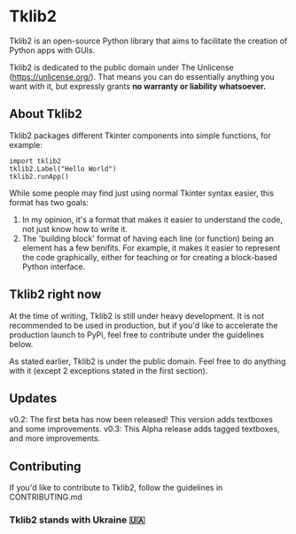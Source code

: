 # Tklib2
Tklib2 is an open-source Python library that aims to facilitate the creation of Python apps with GUIs.

Tklib2 is dedicated to the public domain under The Unlicense (https://unlicense.org/).
That means you can do essentially anything you want with it, but expressly grants **no warranty or liability whatsoever.**

## About Tklib2
Tklib2 packages different Tkinter components into simple functions, for example:
```
import tklib2
tklib2.Label("Hello World")
tklib2.runApp()
```
While some people may find just using normal Tkinter syntax easier, this format has two goals:
1. In my opinion, it's a format that makes it easier to understand the code, not just know how to write it.
2. The 'building block' format of having each line (or function) being an element has a few benifits. For example, it makes it easier to represent the code graphically, either for teaching or for creating a block-based Python interface. 

## Tklib2 right now
At the time of writing, Tklib2 is still under heavy development. It is not recommended to be used in production, but if you'd like to accelerate the production launch to PyPi, feel free to contribute under the guidelines below.

As stated earlier, Tklib2 is under the public domain. Feel free to do anything with it (except 2 exceptions stated in the first section).

## Updates
v0.2: The first beta has now been released! This version adds textboxes and some improvements.
v0.3: This Alpha release adds tagged textboxes, and more improvements.

## Contributing
If you'd like to contribute to Tklib2, follow the guidelines in CONTRIBUTING.md

### Tklib2 stands with Ukraine 🇺🇦
